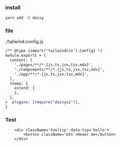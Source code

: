 ### install

```sh
yarn add -D daisy
```

### file

./tailwind.config.js

```diff
/** @type {import('tailwindcss').Config} */
module.exports = {
  content: [
    './pages/**/*.{js,ts,jsx,tsx,mdx}',
    './components/**/*.{js,ts,jsx,tsx,mdx}',
    './app/**/*.{js,ts,jsx,tsx,mdx}',
  ],
  theme: {
    extend: {
    },
  },
+  plugins: [require("daisyui")],
}
```

### Test

```
    <div className='tooltip' data-tip='hello'>
        <button className='btn'>Hover me</button>
    </div>
```
